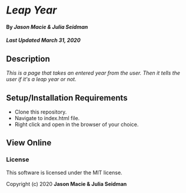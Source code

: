 # _Leap Year_

#### By _**Jason Macie & Julia Seidman**_
##### _Last Updated March 31, 2020_

## Description

_This is a page that takes an entered year from the user. Then it tells the user if it's a leap year or not._

## Setup/Installation Requirements

* Clone this repository.
* Navigate to index.html file.
* Right click and open in the browser of your choice.

## View Online

### License

This software is licensed under the MIT license.

Copyright (c) 2020 **Jason Macie & Julia Seidman**